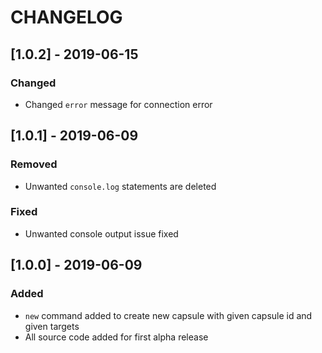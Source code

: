 # CHANGELOG
## [1.0.2] - 2019-06-15

### Changed
- Changed `error` message for connection error

## [1.0.1] - 2019-06-09

### Removed

- Unwanted `console.log` statements are deleted

### Fixed

- Unwanted console output issue fixed

## [1.0.0] - 2019-06-09

### Added

- `new` command added to create new capsule with given capsule id and given targets
- All source code added for first alpha release
